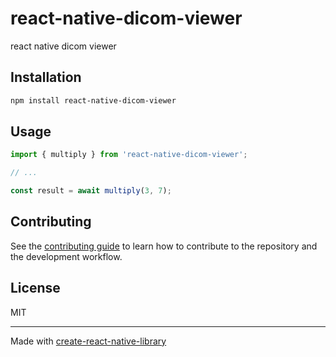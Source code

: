 # react-native-dicom-viewer

react native dicom viewer

## Installation

```sh
npm install react-native-dicom-viewer
```

## Usage


```js
import { multiply } from 'react-native-dicom-viewer';

// ...

const result = await multiply(3, 7);
```


## Contributing

See the [contributing guide](CONTRIBUTING.md) to learn how to contribute to the repository and the development workflow.

## License

MIT

---

Made with [create-react-native-library](https://github.com/callstack/react-native-builder-bob)
